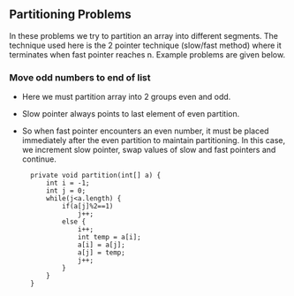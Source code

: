 

## Partitioning Problems

In these problems we try to partition an array into different segments. The technique used here is the 2 pointer technique (slow/fast method) where it terminates when fast pointer reaches n. Example problems are given below.

### Move odd numbers to end of list

- Here we must partition array into 2 groups even and odd. 
- Slow pointer always points to last element of even partition. 
- So when fast pointer encounters an even number, it must be placed immediately after the even partition to maintain partitioning. In this case, we increment slow pointer, swap values of slow and fast pointers and continue.

        private void partition(int[] a) {
            int i = -1;
            int j = 0;
            while(j<a.length) {
                if(a[j]%2==1)
                    j++;
                else {
                    i++;
                    int temp = a[i];
                    a[i] = a[j];
                    a[j] = temp;
                    j++;
                }
            }
        }
